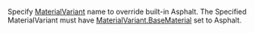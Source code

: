 Specify [MaterialVariant](https://create.roblox.com/docs/reference/engine/classes/MaterialVariant) name to override built-in
Asphalt. The Specified MaterialVariant must have
[MaterialVariant.BaseMaterial](https://create.roblox.com/docs/reference/engine/classes/MaterialVariant#BaseMaterial) set to Asphalt.
